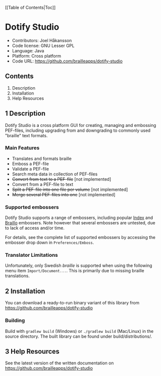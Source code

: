 [[Table of Contents|Toc]]

# Dotify Studio #
 - Contributors: Joel Håkansson
 - Code license: GNU Lesser GPL
 - Language: Java
 - Platform: Cross platform
 - Code URL: https://github.com/brailleapps/dotify-studio


## Contents ##
1.	Description
2.	Installation
3.	Help Resources


## 1 Description ##
Dotify Studio is a cross platform GUI for creating, managing and embossing
PEF-files, including upgrading from and downgrading to commonly 
used "braille" text formats.

### Main Features ###
  * Translates and formats braille
  * Emboss a PEF-file
  * Validate a PEF-file
  * Search meta data in collection of PEF-files
  * ~~Convert from text to a PEF-file~~ [not implemented]
  * Convert from a PEF-file to text
  * ~~Split a PEF-file into one file per volume~~ [not implemented]
  * ~~Merge several PEF-files into one~~ [not implemented]

### Supported embossers ###
Dotify Studio supports a range of embossers, including popular [Index](http://www.indexbraille.com/) and [Braillo](http://www.braillo.com/) embossers. Note however that several embossers are untested, due to lack of access and/or time.

For details, see the complete list of supported embossers by accessing the embosser drop down in `Preferences/Emboss`.
  
### Translator Limitations ###
Unfortunately, only Swedish _braille_ is supported when using the following menu item `Import/Document...`. This is primarily due to
missing braille translations.

## 2 Installation ##
You can download a ready-to-run binary variant of this library from
  https://github.com/brailleapps/dotify-studio

### Building ###
Build with `gradlew build` (Windows) or `./gradlew build` (Mac/Linux)
in the source directory. The built library can be found under build/distributions/.


## 3 Help Resources ##
See the latest version of the written documentation on
  https://github.com/brailleapps/dotify-studio
